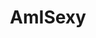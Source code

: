 ---
title: AmISexy
crosslinks:
- amiugly
- Rateme
- AmISexyisCREEPY
- GoneMild
- Serendipity
- curlyhair
- Drama
- niceguys
- legaladviceofftopic
- hotandhorny
- FreeCompliments
- gatekeeping
- amifat
- NoFap
- sugarfreemua
- ImpregPersonals
- RoastMe
- transpassing
- TellMeImPretty
- os4j2f
---